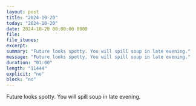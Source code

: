 ```yaml
---
layout: post
title: "2024-10-20"
today: "2024-10-20"
date: 2024-10-20 00:00:00 0000
file:
file_itunes:
excerpt:
summary: "Future looks spotty. You will spill soup in late evening."
message: "Future looks spotty. You will spill soup in late evening."
duration: "01:00"
length: "11444"
explicit: "no"
block: "no"
---
```

Future looks spotty. You will spill soup in late evening.

